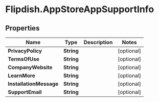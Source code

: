 # Flipdish.AppStoreAppSupportInfo

## Properties
Name | Type | Description | Notes
------------ | ------------- | ------------- | -------------
**PrivacyPolicy** | **String** |  | [optional] 
**TermsOfUse** | **String** |  | [optional] 
**CompanyWebsite** | **String** |  | [optional] 
**LearnMore** | **String** |  | [optional] 
**InstallationMessage** | **String** |  | [optional] 
**SupportEmail** | **String** |  | [optional] 


